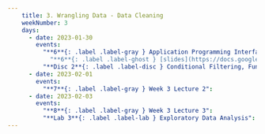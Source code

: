 ```yaml
---
    title: 3. Wrangling Data - Data Cleaning
    weekNumber: 3
    days:
      - date: 2023-01-30
        events:
          "**6**{: .label .label-gray } Application Programming Interface (API)":
            "**6**{: .label .label-ghost } [slides](https://docs.google.com/presentation/d/1tpExbUd4rp_D15cOisrnTN1PyKO7VDZz4l4JTUCuq5c/edit?usp=sharing) • video • code: [Using APIs](https://datahub.berkeley.edu/hub/user-redirect/git-pull?repo=https%3A%2F%2Fgithub.com%2FUCB-Econ-148%2Fsp23-student&branch=main&urlpath=lab%2Ftree%2Fsp23-student%2Flec%2Flec3-1%2FLec3.1.ipynb)"
          "**Disc 2**{: .label .label-disc } Conditional Filtering, Functions & APIs ([slides](https://docs.google.com/presentation/d/13hwGUMStShL3KDhhx-YDVFWWyesM2OUwWXhNqL5Krzw/edit?usp=sharing)) ([demo](https://datahub.berkeley.edu/hub/user-redirect/git-pull?repo=https%3A%2F%2Fgithub.com%2FUCB-Econ-148%2Fsp23-student&branch=main&urlpath=lab%2Ftree%2Fsp23-student%2Fdisc%2Fdisc02%2Fdisc2-demo.ipynb)) ([video](https://kaltura.berkeley.edu/media/ECON+148%2C+DIS+102+%28Spring+2023%29/1_zr7sfi7p/288222162))":
      - date: 2023-02-01
        events:
          "**7**{: .label .label-gray } Week 3 Lecture 2":
      - date: 2023-02-03
        events:
          "**8**{: .label .label-gray } Week 3 Lecture 3":
          "**Lab 3**{: .label .label-lab } Exploratory Data Analysis":         
---
```

